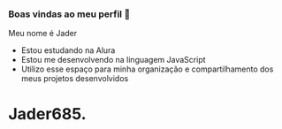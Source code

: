 ### Boas vindas ao meu perfil :blue_heart:
Meu nome é Jader

- Estou estudando na Alura
- Estou me desenvolvendo na linguagem JavaScript
- Utilizo esse espaço para minha organização e compartilhamento dos meus projetos desenvolvidos
# Jader685.
